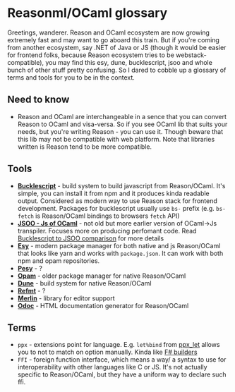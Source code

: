 # Reasonml/OCaml glossary

Greetings, wanderer. Reason and OCaml ecosystem are now growing extremely fast and may want to go aboard this train. But if you're coming from another ecosystem, say .NET of Java or JS (though it would be easier for frontend folks, because Reason ecosystem tries to be webstack-compatible), you may find this esy, dune, bucklescript, jsoo and whole bunch of other stuff pretty confusing. So I dared to cobble up a glossary of terms and tools for you to be in the context.

## Need to know

* Reason and OCaml are interchangeable in a sence that you can convert Reason to OCaml and visa-versa. So if you see OCaml lib that suits your needs, but you're writing Reason - you can use it. Though beware that this lib may not be compatible with web platform.  Note that libraries written is Reason tend to be more compatible.

## Tools

* [**Bucklescript**](https://bucklescript.github.io/) - build system to build javascript from Reason/OCaml. It's simple, you can install it from npm and it produces kinda readable output. Considered as modern way to use Reason stack for frontend development. Packages for bucklescript usually use `bs-` prefix (e.g. `bs-fetch` is Reason/OCaml bindings to browsers `fetch` API)
* [**JSOO - Js of OCaml**](https://github.com/ocsigen/js_of_ocaml) - not old but more earlier version of OCaml->Js transpiler. Focuses more on producing perfomant code. Read [Bucklescript to JSOO comparison](https://bucklescript.github.io/docs/en/comparison-to-jsoo) for more details
* [**Esy**](https://esy.sh/) - modern package manager for both native and js Reason/OCaml that looks like yarn and works with `package.json`. It can work with both npm and opam repositories.
* [**Pesy**](https://github.com/esy/pesy) - ?
* [**Opam**](https://opam.ocaml.org/) - older package manager for native Reason/OCaml
* [**Dune**](https://github.com/ocaml/dune) - build system for native Reason/OCaml
* [**Refmt**](https://github.com/polydawn/refmt) - ?
* [**Merlin**](https://github.com/ocaml/merlin) - library for editor support
* [**Odoc**](https://www.reason-association.org/projects/odoc/) - HTML documentation generator for Reason/OCaml

## Terms

* `ppx` - extensions point for language. E.g. `let%bind` from [ppx_let](https://github.com/janestreet/ppx_let) allows you to not to match on option manually. Kinda like [F# builders](https://docs.microsoft.com/en-us/dotnet/fsharp/language-reference/computation-expressions)
* `FFI` - foreign function interface, which means a way/ a syntax to use for interoperability with other languages like C or JS. It's not actually specific to Reason/OCaml, but they have a uniform way to declare such ffi.
